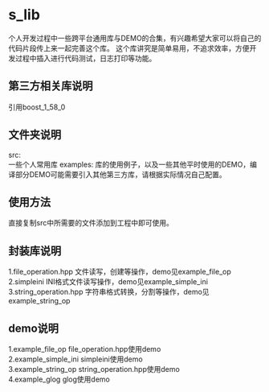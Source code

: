 s_lib
===========

  个人开发过程中一些跨平台通用库与DEMO的合集，有兴趣希望大家可以将自己的代码片段传上来一起完善这个库。
这个库讲究是简单易用，不追求效率，方便开发过程中插入进行代码测试，日志打印等功能。


第三方相关库说明
------

  引用boost_1_58_0  

文件夹说明
------

  src: 		
  一些个人常用库
  examples:	
  库的使用例子，以及一些其他平时使用的DEMO，编译部分DEMO可能需要引入其他第三方库，请根据实际情况自己配置。  

使用方法
------

  直接复制src中所需要的文件添加到工程中即可使用。  

封装库说明
------

  1.file_operation.hpp
  文件读写，创建等操作，demo见example_file_op  
  2.simpleini
  INI格式文件读写操作，demo见example_simple_ini  
  3.string_operation.hpp
  字符串格式转换，分割等操作，demo见example_string_op  

demo说明
------

  1.example_file_op
  file_operation.hpp使用demo  
  2.example_simple_ini
  simpleini使用demo  
  3.example_string_op
  string_operation.hpp使用demo  
  4.example_glog
  glog使用demo  
